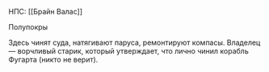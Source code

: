 НПС: [[Брайн Валас]]

Полупокры

Здесь чинят суда, натягивают паруса, ремонтируют компасы. Владелец — ворчливый старик, который утверждает, что лично чинил корабль Фугарта (никто не верит).
